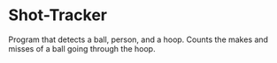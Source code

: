 # Shot-Tracker
Program that detects a ball, person, and a hoop. Counts the makes and misses of a ball going through the hoop. 
